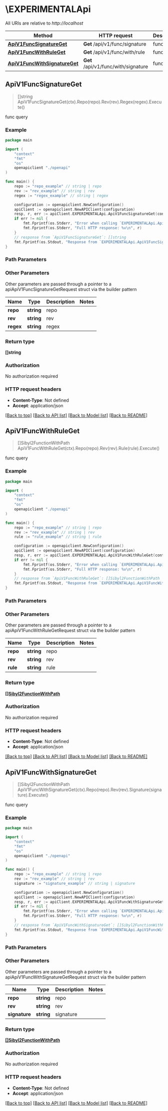 # \EXPERIMENTALApi

All URIs are relative to *http://localhost*

Method | HTTP request | Description
------------- | ------------- | -------------
[**ApiV1FuncSignatureGet**](EXPERIMENTALApi.md#ApiV1FuncSignatureGet) | **Get** /api/v1/func/signature | func query
[**ApiV1FuncWithRuleGet**](EXPERIMENTALApi.md#ApiV1FuncWithRuleGet) | **Get** /api/v1/func/with/rule | func query
[**ApiV1FuncWithSignatureGet**](EXPERIMENTALApi.md#ApiV1FuncWithSignatureGet) | **Get** /api/v1/func/with/signature | func query



## ApiV1FuncSignatureGet

> []string ApiV1FuncSignatureGet(ctx).Repo(repo).Rev(rev).Regex(regex).Execute()

func query

### Example

```go
package main

import (
    "context"
    "fmt"
    "os"
    openapiclient "./openapi"
)

func main() {
    repo := "repo_example" // string | repo
    rev := "rev_example" // string | rev
    regex := "regex_example" // string | regex

    configuration := openapiclient.NewConfiguration()
    apiClient := openapiclient.NewAPIClient(configuration)
    resp, r, err := apiClient.EXPERIMENTALApi.ApiV1FuncSignatureGet(context.Background()).Repo(repo).Rev(rev).Regex(regex).Execute()
    if err != nil {
        fmt.Fprintf(os.Stderr, "Error when calling `EXPERIMENTALApi.ApiV1FuncSignatureGet``: %v\n", err)
        fmt.Fprintf(os.Stderr, "Full HTTP response: %v\n", r)
    }
    // response from `ApiV1FuncSignatureGet`: []string
    fmt.Fprintf(os.Stdout, "Response from `EXPERIMENTALApi.ApiV1FuncSignatureGet`: %v\n", resp)
}
```

### Path Parameters



### Other Parameters

Other parameters are passed through a pointer to a apiApiV1FuncSignatureGetRequest struct via the builder pattern


Name | Type | Description  | Notes
------------- | ------------- | ------------- | -------------
 **repo** | **string** | repo | 
 **rev** | **string** | rev | 
 **regex** | **string** | regex | 

### Return type

**[]string**

### Authorization

No authorization required

### HTTP request headers

- **Content-Type**: Not defined
- **Accept**: application/json

[[Back to top]](#) [[Back to API list]](../README.md#documentation-for-api-endpoints)
[[Back to Model list]](../README.md#documentation-for-models)
[[Back to README]](../README.md)


## ApiV1FuncWithRuleGet

> []Sibyl2FunctionWithPath ApiV1FuncWithRuleGet(ctx).Repo(repo).Rev(rev).Rule(rule).Execute()

func query

### Example

```go
package main

import (
    "context"
    "fmt"
    "os"
    openapiclient "./openapi"
)

func main() {
    repo := "repo_example" // string | repo
    rev := "rev_example" // string | rev
    rule := "rule_example" // string | rule

    configuration := openapiclient.NewConfiguration()
    apiClient := openapiclient.NewAPIClient(configuration)
    resp, r, err := apiClient.EXPERIMENTALApi.ApiV1FuncWithRuleGet(context.Background()).Repo(repo).Rev(rev).Rule(rule).Execute()
    if err != nil {
        fmt.Fprintf(os.Stderr, "Error when calling `EXPERIMENTALApi.ApiV1FuncWithRuleGet``: %v\n", err)
        fmt.Fprintf(os.Stderr, "Full HTTP response: %v\n", r)
    }
    // response from `ApiV1FuncWithRuleGet`: []Sibyl2FunctionWithPath
    fmt.Fprintf(os.Stdout, "Response from `EXPERIMENTALApi.ApiV1FuncWithRuleGet`: %v\n", resp)
}
```

### Path Parameters



### Other Parameters

Other parameters are passed through a pointer to a apiApiV1FuncWithRuleGetRequest struct via the builder pattern


Name | Type | Description  | Notes
------------- | ------------- | ------------- | -------------
 **repo** | **string** | repo | 
 **rev** | **string** | rev | 
 **rule** | **string** | rule | 

### Return type

[**[]Sibyl2FunctionWithPath**](Sibyl2FunctionWithPath.md)

### Authorization

No authorization required

### HTTP request headers

- **Content-Type**: Not defined
- **Accept**: application/json

[[Back to top]](#) [[Back to API list]](../README.md#documentation-for-api-endpoints)
[[Back to Model list]](../README.md#documentation-for-models)
[[Back to README]](../README.md)


## ApiV1FuncWithSignatureGet

> []Sibyl2FunctionWithPath ApiV1FuncWithSignatureGet(ctx).Repo(repo).Rev(rev).Signature(signature).Execute()

func query

### Example

```go
package main

import (
    "context"
    "fmt"
    "os"
    openapiclient "./openapi"
)

func main() {
    repo := "repo_example" // string | repo
    rev := "rev_example" // string | rev
    signature := "signature_example" // string | signature

    configuration := openapiclient.NewConfiguration()
    apiClient := openapiclient.NewAPIClient(configuration)
    resp, r, err := apiClient.EXPERIMENTALApi.ApiV1FuncWithSignatureGet(context.Background()).Repo(repo).Rev(rev).Signature(signature).Execute()
    if err != nil {
        fmt.Fprintf(os.Stderr, "Error when calling `EXPERIMENTALApi.ApiV1FuncWithSignatureGet``: %v\n", err)
        fmt.Fprintf(os.Stderr, "Full HTTP response: %v\n", r)
    }
    // response from `ApiV1FuncWithSignatureGet`: []Sibyl2FunctionWithPath
    fmt.Fprintf(os.Stdout, "Response from `EXPERIMENTALApi.ApiV1FuncWithSignatureGet`: %v\n", resp)
}
```

### Path Parameters



### Other Parameters

Other parameters are passed through a pointer to a apiApiV1FuncWithSignatureGetRequest struct via the builder pattern


Name | Type | Description  | Notes
------------- | ------------- | ------------- | -------------
 **repo** | **string** | repo | 
 **rev** | **string** | rev | 
 **signature** | **string** | signature | 

### Return type

[**[]Sibyl2FunctionWithPath**](Sibyl2FunctionWithPath.md)

### Authorization

No authorization required

### HTTP request headers

- **Content-Type**: Not defined
- **Accept**: application/json

[[Back to top]](#) [[Back to API list]](../README.md#documentation-for-api-endpoints)
[[Back to Model list]](../README.md#documentation-for-models)
[[Back to README]](../README.md)


